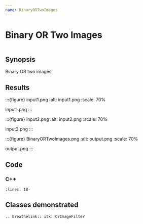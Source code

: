 ```yaml
---
name: BinaryORTwoImages
---
```


# Binary OR Two Images

```{index} single: OrImageFilter single: OR
```

## Synopsis

Binary OR two images.

## Results

:::{figure} input1.png
:alt: input1.png
:scale: 70%

input1.png
:::

:::{figure} input2.png
:alt: input2.png
:scale: 70%

input2.png
:::

:::{figure} BinaryORTwoImages.png
:alt: output.png
:scale: 70%

output.png
:::

## Code

### C++

```{literalinclude} Code.cxx
:lines: 18-
```

## Classes demonstrated

```{eval-rst}
.. breathelink:: itk::OrImageFilter
```
